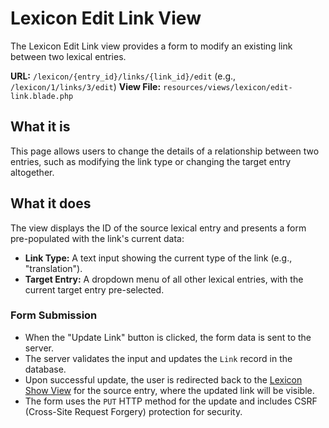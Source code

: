 # Lexicon Edit Link View

The Lexicon Edit Link view provides a form to modify an existing link between two lexical entries.

**URL:** `/lexicon/{entry_id}/links/{link_id}/edit` (e.g., `/lexicon/1/links/3/edit`)
**View File:** `resources/views/lexicon/edit-link.blade.php`

## What it is

This page allows users to change the details of a relationship between two entries, such as modifying the link type or changing the target entry altogether.

## What it does

The view displays the ID of the source lexical entry and presents a form pre-populated with the link's current data:

-   **Link Type:** A text input showing the current type of the link (e.g., "translation").
-   **Target Entry:** A dropdown menu of all other lexical entries, with the current target entry pre-selected.

### Form Submission

-   When the "Update Link" button is clicked, the form data is sent to the server.
-   The server validates the input and updates the `Link` record in the database.
-   Upon successful update, the user is redirected back to the [Lexicon Show View](show.md) for the source entry, where the updated link will be visible.
-   The form uses the `PUT` HTTP method for the update and includes CSRF (Cross-Site Request Forgery) protection for security.
